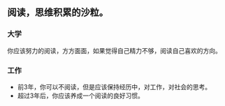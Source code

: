 阅读，思维积累的沙粒。   
---
### 大学
你应该努力的阅读，方方面面，如果觉得自己精力不够，阅读自己喜欢的方向。
### 工作
- 前3年，你可以不阅读，但是应该保持经历中，对工作，对社会的思考。
- 超过3年后，你应该养成一个阅读的良好习惯。
